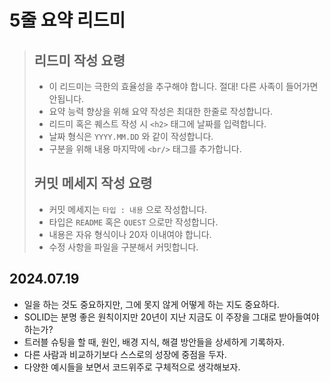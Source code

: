 # 5줄 요약 리드미

> ## 리드미 작성 요령
>
> - 이 리드미는 극한의 효율성을 추구해야 합니다. 절대! 다른 사족이 들어가면 안됩니다.
> - 요약 능력 향상을 위해 요약 작성은 최대한 한줄로 작성합니다.
> - 리드미 혹은 퀘스트 작성 시 `<h2>` 태그에 날짜를 입력합니다.
> - 날짜 형식은 `YYYY.MM.DD` 와 같이 작성합니다.
> - 구분을 위해 내용 마지막에 `<br/>` 태그를 추가합니다.
>   <br/>
>
> ## 커밋 메세지 작성 요령
>
> - 커밋 메세지는 `타입 : 내용` 으로 작성합니다.
> - 타입은 `README` 혹은 `QUEST` 으로만 작성합니다.
> - 내용은 자유 형식이나 20자 이내여야 합니다.
> - 수정 사항을 파일을 구분해서 커밋합니다.
>   <br/>

## 2024.07.19

- 일을 하는 것도 중요하지만, 그에 못지 않게 어떻게 하는 지도 중요하다.
- SOLID는 분명 좋은 원칙이지만 20년이 지난 지금도 이 주장을 그대로 받아들여야 하는가?
- 트러블 슈팅을 할 때, 원인, 배경 지식, 해결 방안들을 상세하게 기록하자.
- 다른 사람과 비교하기보다 스스로의 성장에 중점을 두자.
- 다양한 예시들을 보면서 코드위주로 구체적으로 생각해보자.

<br/>
